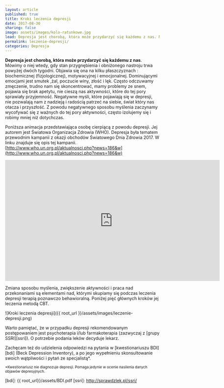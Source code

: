 ```yaml
---
layout: article
published: true
title: Kroki leczenia depresji
date: 2017-08-30
sharing: false
image: assets/images/kolo-ratunkowe.jpg
lead: Depresja jest chorobą, która może przydarzyć się każdemu z nas. Mówimy o niej wtedy, gdy stan przygnębienia i obniżonego nastroju trwa powyżej dwóch tygodni
permalink: leczenie-depresji/
categories: Depresja
---
```


**Depresja jest chorobą, która może przydarzyć się każdemu z nas**. Mówimy o niej wtedy, gdy stan przygnębienia i obniżonego
nastroju trwa powyżej dwóch tygodni. Objawia się ona na kilku płaszczyznach : biochemicznej (fizjologicznej), motywacyjnej
i emocjonalnej. Dominującymi emocjami jest smutek ,żal, poczucie winy, złość i lęk.  Często odczuwamy zmęczenie, trudno 
nam się skoncentrować, mamy problemy ze snem, pojawia się brak apetytu, nie cieszą nas aktywności, które do tej pory sprawiały 
przyjemność.  Negatywne myśli, które pojawiają się w depresji, nie pozwalają nam z nadzieją i radością patrzeć na siebie, 
świat który nas otacza i przyszłość.  Z powodu negatywnego sposobu myślenia zaczynamy wycofywać się z ważnych do tej pory 
aktywności, często izolujemy się i robimy mniej niż dotychczas. 

Poniższa animacja przedstawiająca osobę cierpiącą z powodu depresji. Jej autorem jest Światowa Organizacja Zdrowia (WHO). 
Depresja była tematem przewodnim kampanii z okazji obchodów Światowego Dnia Zdrowia 2017. W linku znajduje się opis
tej kampanii. [http://www.who.un.org.pl/aktualnosci.php?news=186&w](http://www.who.un.org.pl/aktualnosci.php?news=186&w)

<iframe width="700" height="395" src="https://www.youtube-nocookie.com/embed/d6_8eLGW9hg?rel=0" frameborder="0" allowfullscreen></iframe>

Zmiana sposobu myślenia, zwiększenie aktywności i praca nad przekonaniami  są elementami nad, którymi skupiamy się podczas 
leczenia depresji terapią poznawczo behawioralną. Poniżej pięć głównych kroków jej leczenia metodą CBT.

![Kroki leczenia depresji]({{ root_url }}/assets/images/leczenie-depresji.png)

Warto pamiętać, że w przypadku depresji rekomendowanym postępowaniem jest psychoterapia
i/lub farmakoterapia (zazwyczaj z [grupy SSRI][ssri]). O potrzebie podania leków decyduje lekarz. 

Zachęcam też do udzielenia odpowiedzi na pytania w [kwestionariuszu BDI][bdi] (Beck Depression Inventory), a po jego wypełnieniu 
skonsultowanie swoich wątpliwości i pytań ze specjalistą*.

<span style="font-size: smaller">*Kwestionariusz <span class="u">nie diagnozuje depresji</span>. Pomaga jedynie w ocenie nasilenia danych objawów depresyjnych.</span>

[bdi]: {{ root_url}}/assets/BDI.pdf
[ssri]: http://sprawdzlek.pl/ssri/
